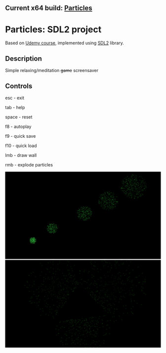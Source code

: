 ## Current x64 build: [Particles](https://github.com/Dabudabot/Particles/blob/master/build/Particles.msi "Particles")

# Particles: SDL2 project

Based on [Udemy course](https://www.udemy.com/course/free-learn-c-tutorial-beginners "Udemy course"), implemented using [SDL2](libsdl.org "SDL2") library.

## Description

Simple relaxing/meditation ~~game~~ screensaver

## Controls

esc - exit

tab - help

space - reset

f8  - autoplay

f9  - quick save

f10 - quick load

lmb - draw wall

rmb - explode particles

![Screenshot](data/screenshot.png)
![Screenshot2](data/screenshot2.png)
